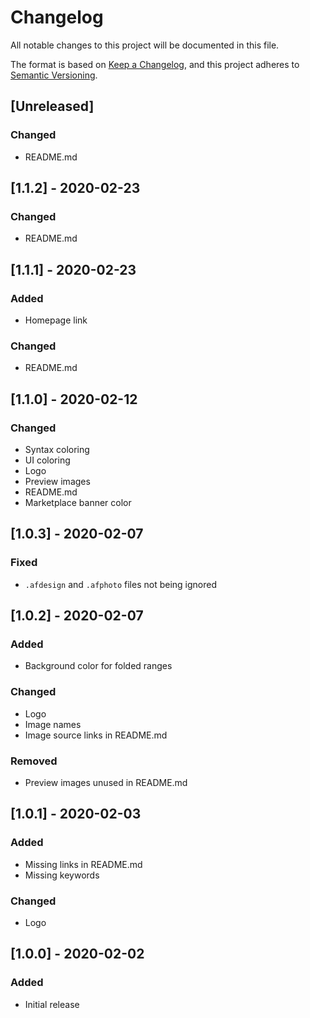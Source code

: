 # Changelog

All notable changes to this project will be documented in this file.

The format is based on [Keep a Changelog](https://keepachangelog.com/en/1.0.0/),
and this project adheres to [Semantic Versioning](https://semver.org/spec/v2.0.0.html).

## [Unreleased]

### Changed

- README.md

## [1.1.2] - 2020-02-23

### Changed

- README.md

## [1.1.1] - 2020-02-23

### Added

- Homepage link

### Changed

- README.md

## [1.1.0] - 2020-02-12

### Changed

- Syntax coloring
- UI coloring
- Logo
- Preview images
- README.md
- Marketplace banner color

## [1.0.3] - 2020-02-07

### Fixed

- `.afdesign` and `.afphoto` files not being ignored

## [1.0.2] - 2020-02-07

### Added

- Background color for folded ranges

### Changed

- Logo
- Image names
- Image source links in README.md

### Removed

- Preview images unused in README.md

## [1.0.1] - 2020-02-03

### Added

- Missing links in README.md
- Missing keywords

### Changed

- Logo

## [1.0.0] - 2020-02-02

### Added

- Initial release
